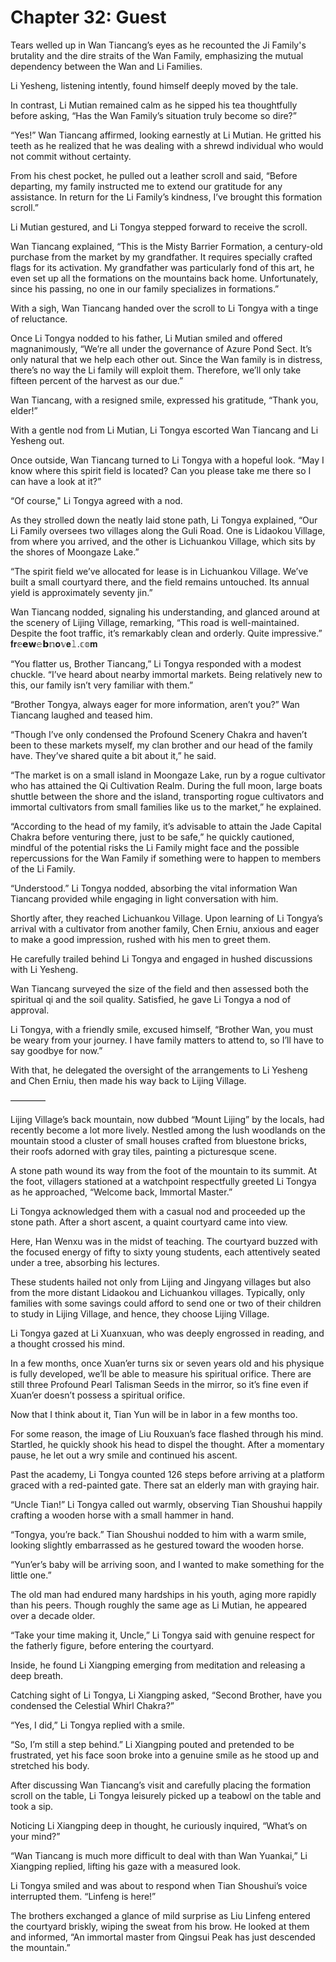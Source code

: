# Chapter 32: Guest

Tears welled up in Wan Tiancang’s eyes as he recounted the Ji Family's brutality and the dire straits of the Wan Family, emphasizing the mutual dependency between the Wan and Li Families.

Li Yesheng, listening intently, found himself deeply moved by the tale.

In contrast, Li Mutian remained calm as he sipped his tea thoughtfully before asking, “Has the Wan Family’s situation truly become so dire?”

“Yes!” Wan Tiancang affirmed, looking earnestly at Li Mutian. He gritted his teeth as he realized that he was dealing with a shrewd individual who would not commit without certainty.

From his chest pocket, he pulled out a leather scroll and said, “Before departing, my family instructed me to extend our gratitude for any assistance. In return for the Li Family’s kindness, I’ve brought this formation scroll.”

Li Mutian gestured, and Li Tongya stepped forward to receive the scroll.

Wan Tiancang explained, “This is the Misty Barrier Formation, a century-old purchase from the market by my grandfather. It requires specially crafted flags for its activation. My grandfather was particularly fond of this art, he even set up all the formations on the mountains back home. Unfortunately, since his passing, no one in our family specializes in formations.”

With a sigh, Wan Tiancang handed over the scroll to Li Tongya with a tinge of reluctance.

Once Li Tongya nodded to his father, Li Mutian smiled and offered magnanimously, “We’re all under the governance of Azure Pond Sect. It’s only natural that we help each other out. Since the Wan family is in distress, there’s no way the Li family will exploit them. Therefore, we’ll only take fifteen percent of the harvest as our due.”

Wan Tiancang, with a resigned smile, expressed his gratitude, “Thank you, elder!”

With a gentle nod from Li Mutian, Li Tongya escorted Wan Tiancang and Li Yesheng out.

Once outside, Wan Tiancang turned to Li Tongya with a hopeful look. “May I know where this spirit field is located? Can you please take me there so I can have a look at it?”

“Of course," Li Tongya agreed with a nod.

As they strolled down the neatly laid stone path, Li Tongya explained, “Our Li Family oversees two villages along the Guli Road. One is Lidaokou Village, from where you arrived, and the other is Lichuankou Village, which sits by the shores of Moongaze Lake.”

“The spirit field we’ve allocated for lease is in Lichuankou Village. We’ve built a small courtyard there, and the field remains untouched. Its annual yield is approximately seventy jin.”

Wan Tiancang nodded, signaling his understanding, and glanced around at the scenery of Lijing Village, remarking, “This road is well-maintained. Despite the foot traffic, it’s remarkably clean and orderly. Quite impressive.”
𝐟𝐫𝕖𝗲𝘄𝚎𝗯𝕟𝐨𝕧𝐞𝚕.𝕔𝕠𝐦

“You flatter us, Brother Tiancang,” Li Tongya responded with a modest chuckle. “I’ve heard about nearby immortal markets. Being relatively new to this, our family isn’t very familiar with them.”

“Brother Tongya, always eager for more information, aren’t you?” Wan Tiancang laughed and teased him.

“Though I’ve only condensed the Profound Scenery Chakra and haven’t been to these markets myself, my clan brother and our head of the family have. They’ve shared quite a bit about it,” he said.

“The market is on a small island in Moongaze Lake, run by a rogue cultivator who has attained the Qi Cultivation Realm. During the full moon, large boats shuttle between the shore and the island, transporting rogue cultivators and immortal cultivators from small families like us to the market,” he explained.

“According to the head of my family, it’s advisable to attain the Jade Capital Chakra before venturing there, just to be safe,” he quickly cautioned, mindful of the potential risks the Li Family might face and the possible repercussions for the Wan Family if something were to happen to members of the Li Family.

“Understood.” Li Tongya nodded, absorbing the vital information Wan Tiancang provided while engaging in light conversation with him.

Shortly after, they reached Lichuankou Village. Upon learning of Li Tongya’s arrival with a cultivator from another family, Chen Erniu, anxious and eager to make a good impression, rushed with his men to greet them.

He carefully trailed behind Li Tongya and engaged in hushed discussions with Li Yesheng.

Wan Tiancang surveyed the size of the field and then assessed both the spiritual qi and the soil quality. Satisfied, he gave Li Tongya a nod of approval.

Li Tongya, with a friendly smile, excused himself, “Brother Wan, you must be weary from your journey. I have family matters to attend to, so I’ll have to say goodbye for now.”

With that, he delegated the oversight of the arrangements to Li Yesheng and Chen Erniu, then made his way back to Lijing Village.

————

Lijing Village’s back mountain, now dubbed “Mount Lijing” by the locals, had recently become a lot more lively. Nestled among the lush woodlands on the mountain stood a cluster of small houses crafted from bluestone bricks, their roofs adorned with gray tiles, painting a picturesque scene.

A stone path wound its way from the foot of the mountain to its summit. At the foot, villagers stationed at a watchpoint respectfully greeted Li Tongya as he approached, “Welcome back, Immortal Master.”

Li Tongya acknowledged them with a casual nod and proceeded up the stone path. After a short ascent, a quaint courtyard came into view.

Here, Han Wenxu was in the midst of teaching. The courtyard buzzed with the focused energy of fifty to sixty young students, each attentively seated under a tree, absorbing his lectures.

These students hailed not only from Lijing and Jingyang villages but also from the more distant Lidaokou and Lichuankou villages. Typically, only families with some savings could afford to send one or two of their children to study in Lijing Village, and hence, they choose Lijing Village.

Li Tongya gazed at Li Xuanxuan, who was deeply engrossed in reading, and a thought crossed his mind.

In a few months, once Xuan’er turns six or seven years old and his physique is fully developed, we’ll be able to measure his spiritual orifice. There are still three Profound Pearl Talisman Seeds in the mirror, so it’s fine even if Xuan’er doesn’t possess a spiritual orifice.

Now that I think about it, Tian Yun will be in labor in a few months too.

For some reason, the image of Liu Rouxuan’s face flashed through his mind. Startled, he quickly shook his head to dispel the thought. After a momentary pause, he let out a wry smile and continued his ascent.

Past the academy, Li Tongya counted 126 steps before arriving at a platform graced with a red-painted gate. There sat an elderly man with graying hair.

“Uncle Tian!” Li Tongya called out warmly, observing Tian Shoushui happily crafting a wooden horse with a small hammer in hand.

“Tongya, you’re back.” Tian Shoushui nodded to him with a warm smile, looking slightly embarrassed as he gestured toward the wooden horse.

“Yun’er’s baby will be arriving soon, and I wanted to make something for the little one.”

The old man had endured many hardships in his youth, aging more rapidly than his peers. Though roughly the same age as Li Mutian, he appeared over a decade older.

“Take your time making it, Uncle,” Li Tongya said with genuine respect for the fatherly figure, before entering the courtyard.

Inside, he found Li Xiangping emerging from meditation and releasing a deep breath.

Catching sight of Li Tongya, Li Xiangping asked, “Second Brother, have you condensed the Celestial Whirl Chakra?”

“Yes, I did,” Li Tongya replied with a smile.

“So, I’m still a step behind.” Li Xiangping pouted and pretended to be frustrated, yet his face soon broke into a genuine smile as he stood up and stretched his body.

After discussing Wan Tiancang’s visit and carefully placing the formation scroll on the table, Li Tongya leisurely picked up a teabowl on the table and took a sip.

Noticing Li Xiangping deep in thought, he curiously inquired, “What’s on your mind?”

“Wan Tiancang is much more difficult to deal with than Wan Yuankai,” Li Xiangping replied, lifting his gaze with a measured look.

Li Tongya smiled and was about to respond when Tian Shoushui’s voice interrupted them. “Linfeng is here!”

The brothers exchanged a glance of mild surprise as Liu Linfeng entered the courtyard briskly, wiping the sweat from his brow. He looked at them and informed, “An immortal master from Qingsui Peak has just descended the mountain.”
